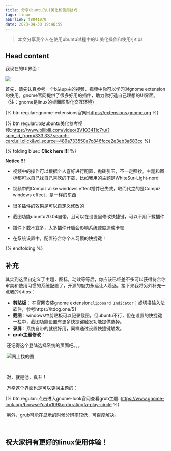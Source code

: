 ```yaml
---
title: 分享ubuntu的UI美化和使用技巧
tags: linux
abbrlink: f8041070
date: 2023-04-30 19:46:59
---
```


> 本文分享我个人在使用ubuntu过程中的UI美化操作和使用小tips



## Head content

我现在的UI界面：

![](https://gitee.com/SeaHIPage/My_Pics/raw/master/from_ubuntu/image-20230913122408863.png)



首先，请先认真参考一个b站up主的视频，视频中你可以学习对gnome extension的使用。gnome官网提供了很多好用的插件，助力你打造自己理想的UI界面。（注：gnome是linux的桌面图形化交互环境）

{% btn regular::gnome-extensions官网::https://extensions.gnome.org  %}

{% btn regular::b站ubuntu美化参考视频::https://www.bilibili.com/video/BV1Q3411c7ru/?spm_id_from=333.337.search-card.all.click&vd_source=489a733550a7c846fcce2e3eb3a683cc  %}





{% folding blue:: **Click here !!!** %}

**Notice !!!**

- 视频中的操作可以根据个人喜好进行配置，抛砖引玉，不一定照抄。主题和图标都可以自己找自己喜欢的下载，比如我用的主题是WhiteSur-Light-nord

- 视频中的Compiz alike windows effect插件已失效，取而代之的是Compiz windows effect，是一样的东西

- 很多插件的效果是可以自定义修改的

- 截图功能ubuntu20.04自带，且可以在设置里修改快捷键，可以不用下载插件

- 插件下载不宜多，太多插件开启会影响系统速度造成卡顿

- 在系统设置中，配置符合你个人习惯的快捷键！

{% endfolding %}



## 补充

​		其实到这里自定义了主题，图标，动效等等后，你应该已经差不多可以获得符合你审美和使用习惯的系统配置了，开源的魅力永远让人着迷。接下来我将另外补充一点我的小tips：

- **剪贴板**： 在官网安装gnome extension`Clipboard Indicator`；或切换输入法软件，参考https://itdog.one/51
- **截图**：windows中剪贴板可以记录截图，但ubuntu不行，但在设置的快捷键一栏中，截图功能设置有更多快捷键触发功能提供选择。
- **录屏**：系统自带的就很好用，同样通过设置快捷键触发。
- **grub主题修改**：

​		还记得这个登陆选择系统的页面吧。。。

​		![网上找的图](https://gitee.com/seahipage/my_pics/raw/master/from_windows/grub.png)

​		

​		对，就是他，真丑！

​		万幸这个界面也是可以更换主题的：

{% btn regular::点击进入gnome-look官网查看grub主题::https://www.gnome-look.org/browse?cat=109&ord=ratingfa-play-circle %}

​		另外，grub可能在显示的时候分辨率较低，可百度解决。

​      



## 祝大家拥有更好的linux使用体验！

